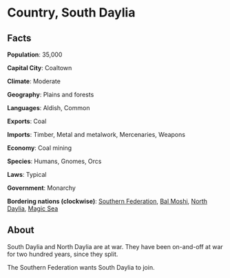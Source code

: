 # Country, South Daylia
## Facts
**Population**: 35,000

**Capital City**: Coaltown 

**Climate**: Moderate

**Geography**: Plains and forests

**Languages**: Aldish, Common

**Exports**: Coal

**Imports**: Timber, Metal and metalwork, Mercenaries, Weapons

**Economy**: Coal mining

**Species**: Humans, Gnomes, Orcs

**Laws**: Typical

**Government**: Monarchy

**Bordering nations (clockwise)**: [Southern Federation](southern_federation.md), [Bal Moshi](bal_moshi.md), [North Daylia](north_daylia.md), [Magic Sea](magic_sea.md)

## About
South Daylia and North Daylia are at war. They have been on-and-off at war for two hundred years, since they split.

The Southern Federation wants South Daylia to join.
